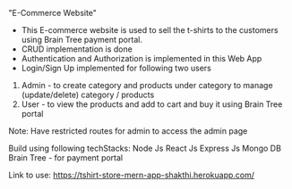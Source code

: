 "E-Commerce Website" 

- This E-commerce website is used to sell the t-shirts to the customers using Brain Tree payment portal.
- CRUD implementation is done
- Authentication and Authorization is implemented in this Web App
- Login/Sign Up implemented for following two users

1. Admin - to create category and products under category
          to manage (update/delete) category / products
2. User  - to view the products and add to cart and buy it using Brain Tree portal

Note: 
  Have restricted routes for admin to access the admin page


Build using following techStacks:
          Node Js
          React Js
          Express Js
          Mongo DB
          Brain Tree - for payment portal
         
Link to use:
      https://tshirt-store-mern-app-shakthi.herokuapp.com/

